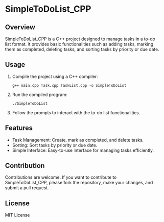 # SimpleToDoList_CPP

## Overview
SimpleToDoList_CPP is a C++ project designed to manage tasks in a to-do list format. It provides basic functionalities such as adding tasks, marking them as completed, deleting tasks, and sorting tasks by priority or due date.

## Usage
1. Compile the project using a C++ compiler:
    ```
    g++ main.cpp Task.cpp TaskList.cpp -o SimpleToDoList
    ```
2. Run the compiled program:
    ```
    ./SimpleToDoList
    ```
3. Follow the prompts to interact with the to-do list functionalities.

## Features
- Task Management: Create, mark as completed, and delete tasks.
- Sorting: Sort tasks by priority or due date.
- Simple Interface: Easy-to-use interface for managing tasks efficiently.

## Contribution
Contributions are welcome. If you want to contribute to SimpleToDoList_CPP, please fork the repository, make your changes, and submit a pull request.

## License
MIT License
